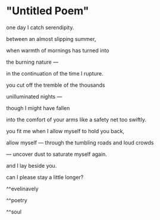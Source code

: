 "Untitled Poem"
=============
one day I catch serendipity.

between an almost slipping summer,

when warmth of mornings has turned into

the burning nature —

in the continuation of the time I rupture.

you cut off the tremble of the thousands

unilluminated nights —

though I might have fallen

into the comfort of your arms like a safety net too swiftly.

you fit me when I allow myself to hold you back,

allow myself — through the tumbling roads and loud crowds

— uncover dust to saturate myself again.

and I lay beside you.

can I please stay a little longer?

^^evelinavely

^^poetry

^^soul